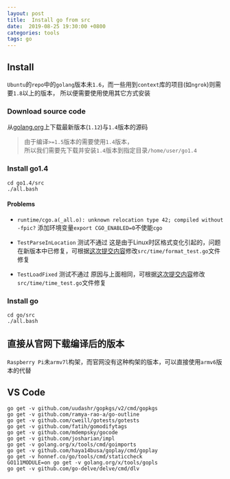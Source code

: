 ```yaml
---
layout: post
title:  Install go from src
date:  2019-08-25 19:30:00 +0800
categories: tools
tags: go
---
```


## Install

`Ubuntu`的`repo`中的`golang`版本未`1.6`，而一些用到`context`库的项目(如`ngrok`)则需要`1.8`以上的版本，
所以便需要使用使用其它方式安装

### Download source code

从[golang.org](https://golang.org)上下载最新版本(`1.12`)与`1.4`版本的源码
> 由于编译`>=1.5`版本的需要使用`1.4`版本，  
> 所以我们需要先下载并安装`1.4`版本到指定目录`/home/user/go1.4`

### Install go1.4

```shell
cd go1.4/src
./all.bash
```

#### Problems

* `runtime/cgo.a(_all.o): unknown relocation type 42; compiled without -fpic?`
添加环境变量`export CGO_ENABLED=0`不使能`cgo`

* `TestParseInLocation` 测试不通过
这是由于Linux时区格式变化引起的，问题在新版本中已修复，可根据[这次提交内容](https://go-review.googlesource.com/c/go/+/37964/4/src/time/format_test.go#260)修改`src/time/format_test.go`文件修复

* `TestLoadFixed` 测试不通过
原因与上面相同，可根据[这次提交内容](https://go-review.googlesource.com/c/go/+/29995/3/src/time/time_test.go#949)修改`src/time/time_test.go`文件修复

### Install go

```shell
cd go/src
./all.bash
```

## 直接从官网下载编译后的版本

`Raspberry Pi`未`armv7l`构架，而官网没有这种构架的版本，可以直接使用`armv6`版本的代替

## VS Code

```shell
go get -v github.com/uudashr/gopkgs/v2/cmd/gopkgs
go get -v github.com/ramya-rao-a/go-outline
go get -v github.com/cweill/gotests/gotests
go get -v github.com/fatih/gomodifytags
go get -v github.com/mdempsky/gocode
go get -v github.com/josharian/impl
go get -v golang.org/x/tools/cmd/goimports
go get -v github.com/haya14busa/goplay/cmd/goplay
go get -v honnef.co/go/tools/cmd/staticcheck
GO111MODULE=on go get -v golang.org/x/tools/gopls
go get -v github.com/go-delve/delve/cmd/dlv
```
